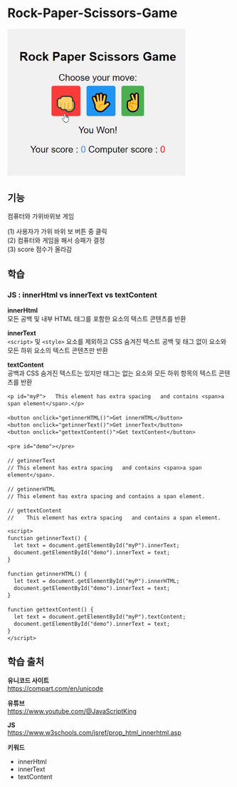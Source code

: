 # Rock-Paper-Scissors-Game

<img src="./img.gif" width="400px">

## 기능  

컴퓨터와 가위바위보 게임  

(1) 사용자가 가위 바위 보 버튼 중 클릭   
(2) 컴퓨터와 게임을 해서 승패가 결정  
(3) score 점수가 올라감  

## 학습  

### JS : innerHtml vs innerText vs textContent  
**innerHtml**    
모든 공백 및 내부 HTML 태그를 포함한 요소의 텍스트 콘텐츠를 반환  

**innerText**  
`<script>` 및 `<style>` 요소를 제외하고 CSS 숨겨진 텍스트 공백 및 태그 없이 요소와 모든 하위 요소의 텍스트 콘텐츠만 반환

**textContent**      
공백과 CSS 숨겨진 텍스트는 있지만 태그는 없는 요소와 모든 하위 항목의 텍스트 콘텐츠를 반환  

```
<p id="myP">   This element has extra spacing   and contains <span>a span element</span>.</p>

<button onclick="getinnerHTML()">Get innerHTML</button>
<button onclick="getinnerText()">Get innerText</button>
<button onclick="gettextContent()">Get textContent</button>

<pre id="demo"></pre>

// getinnerText
// This element has extra spacing   and contains <span>a span element</span>.

// getinnerHTML
// This element has extra spacing and contains a span element.

// gettextContent
//    This element has extra spacing   and contains a span element.

```
```
<script>
function getinnerText() {
  let text = document.getElementById("myP").innerText;
  document.getElementById("demo").innerText = text;
}

function getinnerHTML() {
  let text = document.getElementById("myP").innerHTML;
  document.getElementById("demo").innerText = text;
}

function gettextContent() {
  let text = document.getElementById("myP").textContent;
  document.getElementById("demo").innerText = text;
}
</script>
```


## 학습 출처 
**유니코드 사이트**  
https://compart.com/en/unicode

**유튜브**  
https://www.youtube.com/@JavaScriptKing   

**JS**  
https://www.w3schools.com/jsref/prop_html_innerhtml.asp

**키워드**   
- innerHtml
- innerText
- textContent  



